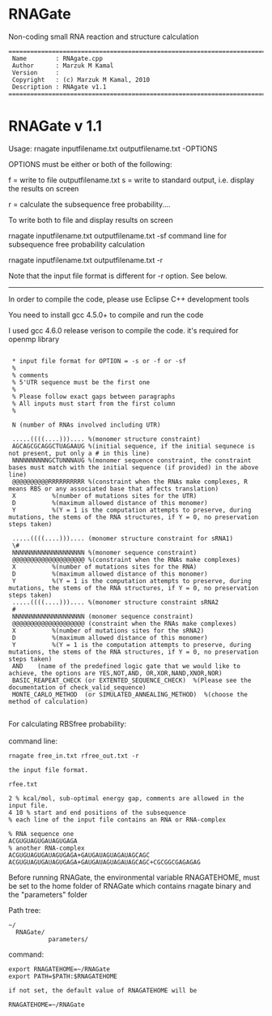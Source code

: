 # RNAGate
Non-coding small RNA reaction and structure calculation

```
============================================================================
 Name        : RNAgate.cpp
 Author      : Marzuk M Kamal
 Version     :
 Copyright   : (c) Marzuk M Kamal, 2010
 Description : RNAgate v1.1
============================================================================
```

  # RNAGate v 1.1
 
  Usage:
  rnagate inputfilename.txt outputfilename.txt -OPTIONS
 
  OPTIONS must be either or both of the following:
 
  f = write to file outputfilename.txt
  s = write to standard output, i.e. display the results on screen
 
  r = calculate the subsequence free probability....
 
  To write both to file and display results on screen
 
   rnagate inputfilename.txt outputfilename.txt -sf
  command line for subsequence free probability calculation
 
   rnagate inputfilename.txt outputfilename.txt -r
 
 
  Note that the input file format is different for -r option. See below.
 
 

 *********************************************************************************
 In order to compile the code, please use Eclipse C++ development tools

 You need to install gcc 4.5.0+ to compile and run the code
 
 I used gcc 4.6.0 release verison to compile the code. it's required for openmp library
 

```

 * input file format for OPTION = -s or -f or -sf
 %
 % comments
 % 5'UTR sequence must be the first one
 %
 % Please follow exact gaps between paragraphs
 % All inputs must start from the first column
 %
 
 N (number of RNAs involved including UTR)
 
 .....((((....))).... %(monomer structure constraint)
 AGCAGCGCAGGCTUAGAAUG %(initial sequence, if the initial sequnece is not present, put only a # in this line)
 NNNNNNNNNNGCTUNNNAUG %(monomer sequence constraint, the constraint bases must match with the initial sequence (if provided) in the above line)
 @@@@@@@@@@RRRRRRRRRR %(constraint when the RNAs make complexes, R means RBS or any associated base that affects translation) 
 X			%(number of mutations sites for the UTR) 
 D			%(maximum allowed distance of this monomer)
 Y			%(Y = 1 is the computation attempts to preserve, during mutations, the stems of the RNA structures, if Y = 0, no preservation steps taken) 
 
 .....((((....))).... (monomer structure constraint for sRNA1)
 \# 
 NNNNNNNNNNNNNNNNNNNN %(monomer sequence constraint) 
 @@@@@@@@@@@@@@@@@@@@ %(constraint when the RNAs make complexes) 
 X			%(number of mutations sites for the RNA) 
 D			%(maximum allowed distance of this monomer) 
 Y			%(Y = 1 is the computation attempts to preserve, during mutations, the stems of the RNA structures, if Y = 0, no preservation steps taken) 
 .....((((....))).... %(monomer structure constraint sRNA2
 #
 NNNNNNNNNNNNNNNNNNNN (monomer sequence constraint)
 @@@@@@@@@@@@@@@@@@@@ (constraint when the RNAs make complexes)
 X			%(number of mutations sites for the sRNA2)
 D			%(maximum allowed distance of this monomer)
 Y			%(Y = 1 is the computation attempts to preserve, during mutations, the stems of the RNA structures, if Y = 0, no preservation steps taken)
 AND	(name of the predefined logic gate that we would like to achieve, the options are YES,NOT,AND, OR,XOR,NAND,XNOR,NOR)
 BASIC_REAPEAT_CHECK (or EXTENTED_SEQUENCE_CHECK)  %(Please see the documentation of check_valid_sequence)
 MONTE_CARLO_METHOD  (or SIMULATED_ANNEALING_METHOD)  %(choose the method of calculation)
  
```

 For calculating RBSfree probability:<br/>
 <br/>
 command line:
 
 ```
 rnagate free_in.txt rfree_out.txt -r
 
 the input file format.
 
 rfee.txt
 
2 % kcal/mol, sub-optimal energy gap, comments are allowed in the input file.
4 10 % start and end positions of the subsequence
% each line of the input file contains an RNA or RNA-complex

% RNA sequence one
ACGUGUAGUGAUAGUGAGA
% another RNA-complex
ACGUGUAGUGAUAGUGAGA+GAUGAUAGUAGAUAGCAGC
ACGUGUAGUGAUAGUGAGA+GAUGAUAGUAGAUAGCAGC+CGCGGCGAGAGAG
```


 Before running RNAGate, the environmental variable RNAGATEHOME, must be set to the home folder of RNAGate which contains rnagate binary and the "parameters" folder<br/>

 Path tree:<br/>
 ```
 ~/
   RNAGate/
    		parameters/
```
command:
```
export RNAGATEHOME=~/RNAGate
export PATH=$PATH:$RNAGATEHOME

if not set, the default value of RNAGATEHOME will be

RNAGATEHOME=~/RNAGate
```

